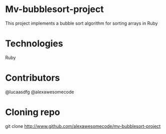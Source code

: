 # Mv-bubblesort-project

This project implements a bubble sort algorithm for sorting arrays in Ruby

# Technologies

Ruby

# Contributors

@lucaasdfg
@alexawesomecode

# Cloning repo

git clone http://www.github.com/alexawesomecode/mv-bubblesort-project
